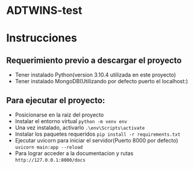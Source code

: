 # ADTWINS-test
# Instrucciones

## Requerimiento previo a descargar el proyecto
- Tener instalado Python(version 3.10.4 utilizada en este proyecto)
- Tener instalado MongoDB(Utilizando por defecto puerto el localhost:)

## Para ejecutar el proyecto:
- Posicionarse en la raiz del proyecto
- Instalar el entorno virtual
`python -m venv env`
- Una vez instalado, activarlo
`.\env\Scripts\activate`
- Instalar los paquetes requeridos
`pip install -r requirements.txt`
- Ejecutar uvicorn para iniciar el servidor(Puerto 8000 por defecto)
`uvicorn main:app --reload`
- Para lograr acceder a la documentacion y rutas
`http://127.0.0.1:8000/docs`
